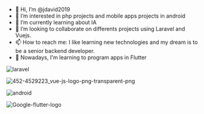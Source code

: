 
- 👋 Hi, I’m @jdavid2019
- 👀 I’m interested in php projects and mobile apps projects in android
- 🌱 I’m currently learning about IA
- 💞️ I’m looking to collaborate on differents projects using Laravel and Vuejs.
- 📫 How to reach me: I like learning new technologies and my dream is to be a senior backend developer.
-  👀 Nowadays, I'm learning to program apps in Flutter 


![laravel](https://user-images.githubusercontent.com/54923488/126728805-55042b25-35e5-4fd5-ba19-3776d79d632c.png)

![452-4529223_vue-js-logo-png-transparent-png](https://user-images.githubusercontent.com/54923488/126728958-0c418610-2bdf-42b2-baff-6421cee1cb2f.png)

![android](https://user-images.githubusercontent.com/54923488/126729106-ed14f29f-b60b-4403-baa1-cd522c1246cf.png)


![Google-flutter-logo](https://user-images.githubusercontent.com/54923488/126729158-01843488-88dc-413d-bd09-7ea81624bc13.png)



<!---
jdavid2019/jdavid2019 is a ✨ special ✨ repository because its `README.md` (this file) appears on your GitHub profile.
You can click the Preview link to take a look at your changes.
--->
